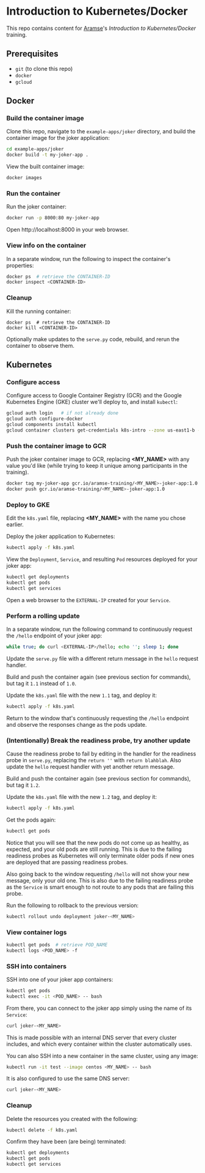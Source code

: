 # Introduction to Kubernetes/Docker
This repo contains content for [Aramse](http://aramse.io)'s _Introduction to Kubernetes/Docker_ training.

## Prerequisites
- `git` (to clone this repo)
- `docker`
- `gcloud`

## Docker
### Build the container image
Clone this repo, navigate to the `example-apps/joker` directory, and build the container image for the joker application:
```sh
cd example-apps/joker
docker build -t my-joker-app .
```

View the built container image:
```sh
docker images
```

### Run the container
Run the joker container:
```sh
docker run -p 8000:80 my-joker-app
```
Open http://localhost:8000 in your web browser.

### View info on the container
In a separate window, run the following to inspect the container's properties:
```sh
docker ps  # retrieve the CONTAINER-ID
docker inspect <CONTAINER-ID>
```

### Cleanup
Kill the running container:
```
docker ps  # retrieve the CONTAINER-ID
docker kill <CONTAINER-ID>
```

Optionally make updates to the `serve.py` code, rebuild, and rerun the container to observe them.


## Kubernetes

### Configure access
Configure access to Google Container Registry (GCR) and the Google Kubernetes Engine (GKE) cluster we'll deploy to, and install `kubectl`:
```sh
gcloud auth login   # if not already done
gcloud auth configure-docker
gcloud components install kubectl
gcloud container clusters get-credentials k8s-intro --zone us-east1-b --project aramse-training
```

### Push the container image to GCR
Push the joker container image to GCR, replacing __<MY_NAME>__ with any value you'd like (while trying to keep it unique among participants in the training).
```sh
docker tag my-joker-app gcr.io/aramse-training/<MY_NAME>-joker-app:1.0
docker push gcr.io/aramse-training/<MY_NAME>-joker-app:1.0
```

### Deploy to GKE
Edit the `k8s.yaml` file, replacing __<MY_NAME>__ with the name you chose earlier.

Deploy the joker application to Kubernetes:
```sh
kubectl apply -f k8s.yaml
```
View the `Deployment`, `Service`, and resulting `Pod` resources deployed for your joker app:
```sh
kubectl get deployments
kubectl get pods
kubectl get services
```
Open a web browser to the `EXTERNAL-IP` created for your `Service`.

### Perform a rolling update
In a separate window, run the following command to continuously request the `/hello` endpoint of your joker app:
```sh
while true; do curl <EXTERNAL-IP>/hello; echo ''; sleep 1; done
```
Update the `serve.py` file with a different return message in the `hello` request handler.

Build and push the container again (see previous section for commands), but tag it `1.1` instead of `1.0`.

Update the `k8s.yaml` file with the new `1.1` tag, and deploy it:
```sh
kubectl apply -f k8s.yaml
```
Return to the window that's continuously requesting the `/hello` endpoint and observe the responses change as the pods update.

### (Intentionally) Break the readiness probe, try another update
Cause the readiness probe to fail by editing in the handler for the readiness probe in `serve.py`, replacing the `return ''` with `return blahblah`. Also update the `hello` request handler with yet another return message.

Build and push the container again (see previous section for commands), but tag it `1.2`.

Update the `k8s.yaml` file with the new `1.2` tag, and deploy it:
```sh
kubectl apply -f k8s.yaml
```
Get the pods again:
```sh
kubectl get pods
```
Notice that you will see that the new pods do not come up as healthy, as expected, and your old pods are still running. This is due to the failing readiness probes as Kubernetes will only terminate older pods if new ones are deployed that are passing readiness probes.

Also going back to the window requesting `/hello` will not show your new message, only your old one. This is also due to the failing readiness probe as the `Service` is smart enough to not route to any pods that are failing this probe.

Run the following to rollback to the previous version:
```sh
kubectl rollout undo deployment joker-<MY_NAME>
```

### View container logs
```sh
kubectl get pods  # retrieve POD_NAME
kubectl logs <POD_NAME> -f
```

### SSH into containers
SSH into one of your joker app containers:
```sh
kubectl get pods
kubectl exec -it <POD_NAME> -- bash
```
From there, you can connect to the joker app simply using the name of its `Service`:
```sh
curl joker-<MY_NAME>
```
This is made possible with an internal DNS server that every cluster includes, and which every container within the cluster automatically uses.

You can also SSH into a new container in the same cluster, using any image:
```sh
kubectl run -it test --image centos <MY_NAME> -- bash
```

It is also configured to use the same DNS server:
```sh
curl joker-<MY_NAME>
```

### Cleanup
Delete the resources you created with the following:
```sh
kubectl delete -f k8s.yaml
```
Confirm they have been (are being) terminated:
```sh
kubectl get deployments
kubectl get pods
kubectl get services
```

